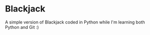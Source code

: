 # Blackjack
A simple version of Blackjack coded in Python while I'm learning both Python and Git :)
